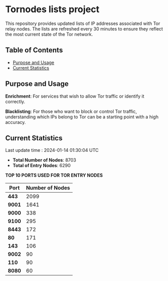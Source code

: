 # Tornodes lists project

This repository provides updated lists of IP addresses associated with Tor relay nodes. The lists are refreshed every 30 minutes to ensure they reflect the most current state of the Tor network.

## Table of Contents

- [Purpose and Usage](#purpose-and-usage)
- [Current Statistics](#current-statistics)


## Purpose and Usage

**Enrichment**: For services that wish to allow Tor traffic or identify it correctly.

**Blacklisting**: For those who want to block or control Tor traffic, understanding which IPs belong to Tor can be a starting point with a high accuracy.

## Current Statistics

Last update time : 2024-01-14 01:30:04 UTC

- **Total Number of Nodes**: 8703
- **Total of Entry Nodes**: 6290

**TOP 10 PORTS USED FOR TOR ENTRY NODES**

| **Port** | **Number of Nodes** |
|------|-----------------|
| **443**   | 2099  |
| **9001**   | 1641  |
| **9000**   | 338  |
| **9100**   | 295  |
| **8443**   | 172  |
| **80**   | 171  |
| **143**   | 106  |
| **9002**   | 90  |
| **110**   | 90  |
| **8080**   | 60  |


